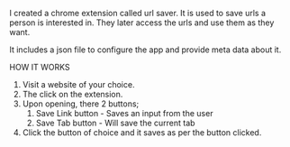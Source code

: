 I created a chrome extension called url saver. It is used to save urls a person is interested in. They later access the urls and use them as they want.

It includes a json file to configure the app and provide meta data about it.

HOW IT WORKS

1. Visit a website of your choice.
2. The click on the extension.
3. Upon opening, there 2 buttons;
      1. Save Link button - Saves an input from the user
      2. Save Tab button - Will save the current tab
4. Click the button of choice and it saves as per the button clicked.
